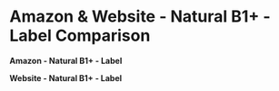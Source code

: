 # Amazon & Website - Natural B1+ - Label Comparison

**Amazon - Natural B1+ - Label**

**Website - Natural B1+ - Label**